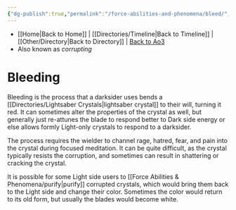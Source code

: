 ```yaml
---
{"dg-publish":true,"permalink":"/force-abilities-and-phenomena/bleed/","tags":["sith","forcepower"]}
---
```


- [[Home\|Back to Home]] | [[Directories/Timeline\|Back to Timeline]] | [[Other/Directory\|Back to Directory]] | [Back to Ao3](https://archiveofourown.org/works/19334440/chapters/45992584)
- Also known as *corrupting*

# Bleeding
Bleeding is the process that a darksider uses bends a [[Directories/Lightsaber Crystals\|lightsaber crystal]] to their will, turning it red. It can sometimes alter the properties of the crystal as well, but generally just re-attunes the blade to respond better to Dark side energy or else allows formly Light-only crystals to respond to a darksider.

The process requires the wielder to channel rage, hatred, fear, and pain into the crystal during focused meditation. It can be quite difficult, as the crystal typically resists the corruption, and sometimes can result in shattering or cracking the crystal. 

It is possible for some Light side users to [[Force Abilities & Phenomena/purify\|purify]] corrupted crystals, which would bring them back to the Light side and change their color. Sometimes the color would return to its old form, but usually the blades would become white. 
